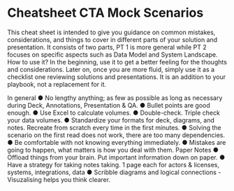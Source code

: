# Cheatsheet CTA Mock Scenarios

This cheat sheet is intended to give you guidance on common mistakes, considerations, and things to
cover in different parts of your solution and presentation. It consists of two parts, PT 1 is more general
while PT 2 focuses on specific aspects such as Data Model and System Landscape.
How to use it? In the beginning, use it to get a better feeling for the thoughts and considerations. Later
on, once you are more fluid, simply use it as a checklist one reviewing solutions and presentations. It is
an addition to your playbook, not a replacement for it.

In general
● No lengthy anything; as few as possible as long as necessary during Deck, Annotations,
Presentation & QA.
● Bullet points are good enough.
● Use Excel to calculate volumes.
● Double-check. Triple check your data volumes.
● Standardize your formats for deck, diagrams, and notes. Recreate from scratch every time in
the first minutes.
● Solving the scenario on the first read does not work, there are too many dependencies.
● Be comfortable with not knowing everything immediately.
● Mistakes are going to happen, what matters is how you deal with them.
Paper Notes
● Offload things from your brain. Put important information down on paper.
● Have a strategy for taking notes taking. 1 page each for actors & licenses, systems, integrations,
data
● Scribble diagrams and logical connections - Visuzalising helps you think clearer.
